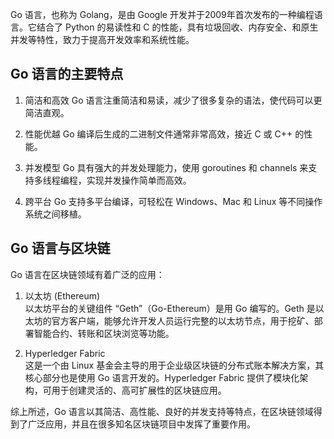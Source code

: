 Go 语言，也称为 Golang，是由 Google 开发并于2009年首次发布的一种编程语言。它结合了 Python 的易读性和 C 的性能，具有垃圾回收、内存安全、和原生并发等特性，致力于提高开发效率和系统性能。

## Go 语言的主要特点

1. 简洁和高效 
    Go 语言注重简洁和易读，减少了很多复杂的语法，使代码可以更简洁直观。

2. 性能优越 
    Go 编译后生成的二进制文件通常非常高效，接近 C 或 C++ 的性能。

3. 并发模型 
    Go 具有强大的并发处理能力，使用 goroutines 和 channels 来支持多线程编程，实现并发操作简单而高效。

4. 跨平台
        Go 支持多平台编译，可轻松在 Windows、Mac 和 Linux 等不同操作系统之间移植。

## Go 语言与区块链

Go 语言在区块链领域有着广泛的应用：

1. 以太坊 (Ethereum)  
    以太坊平台的关键组件 “Geth”（Go-Ethereum）是用 Go 编写的。Geth 是以太坊的官方客户端，能够允许开发人员运行完整的以太坊节点，用于挖矿、部署智能合约、转账和区块浏览等功能。
    
2. Hyperledger Fabric  
    这是一个由 Linux 基金会主导的用于企业级区块链的分布式账本解决方案，其核心部分也是使用 Go 语言开发的。Hyperledger Fabric 提供了模块化架构，可用于创建灵活的、高可扩展性的区块链应用。

综上所述，Go 语言以其简洁、高性能、良好的并发支持等特点，在区块链领域得到了广泛应用，并且在很多知名区块链项目中发挥了重要作用。